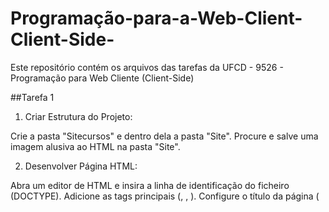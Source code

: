 # Programação-para-a-Web-Client-Client-Side-

Este repositório contém os arquivos das tarefas da UFCD - 9526 - Programação para Web Cliente (Client-Side)


##Tarefa 1

1. Criar Estrutura do Projeto:

Crie a pasta "Sitecursos" e dentro dela a pasta "Site".
Procure e salve uma imagem alusiva ao HTML na pasta "Site".

2. Desenvolver Página HTML:

Abra um editor de HTML e insira a linha de identificação do ficheiro (DOCTYPE).
Adicione as tags principais (<html>, <head>, <body>).
Configure o título da página (<title>) como "Site inicial" e defina a linguagem como português de Portugal.
Adicione a codificação UTF-8 no cabeçalho.
No corpo da página, adicione:
    Cabeçalho maior (<h1>) com o texto "UFCD 0768 - Criação de sites web".
    Cabeçalho de nível 2 (<h2>) com o texto "HTML e CSS".
    Imagem alusiva ao HTML.
    Seu nome em um parágrafo (<p>).
    Barra de navegação com links para "Índex" e "Outros cursos".
    
3. Comentários e Salvamento:

Insira um comentário antes da barra de navegação.
Salve a página como index.html na pasta "Sites".

4. Criar Página Secundária:

Duplique index.html, renomeie para outros_cursos.html, e adicione conteúdo sobre outros cursos.
Incorpore um vídeo do YouTube na página outros_cursos.html.

5. Organização e Correção:

Pré-visualize as páginas no navegador.
Mova as imagens para uma pasta "img" dentro de "Site".
Corrija o código HTML conforme necessário.

6. Adicionar CSS:

Crie um arquivo de estilos style.css e ligue-o às páginas HTML.
Adicione as tags HTML5 (<header>, <main>, <aside>, <footer>).

7. Formatar CSS:

    Customize o estilo conforme o vídeo 2, incluindo:
    body com largura ajustável, fonte, centrado e cor de fundo.
    header e footer com cor de fundo e altura customizada.
    main flutuando à esquerda e aside flutuando à direita.
    h1 centralizado.
    nav com imagem de fundo e altura adequada.
    Links na barra de navegação sem sublinhado, com cor e preenchimento.
   
## Objetivos da Tarefa

Criar e estruturar um projeto web com HTML e CSS.
Aprender a organizar e gerir arquivos e pastas para um projeto web.
Familiarizar-se com a criação de uma página HTML básica, incluindo a estrutura e elementos essenciais.
Adicionar e configurar metadados e codificação de caracteres em uma página web.
Incorporar e estilizar elementos HTML5 modernos.
Criar e aplicar estilos CSS personalizados para diversos elementos HTML.
Implementar boas práticas de organização e manutenção de código, incluindo o uso de comentários.
Pré-visualizar e ajustar páginas web para garantir que correspondem aos requisitos e exemplos fornecidos.
